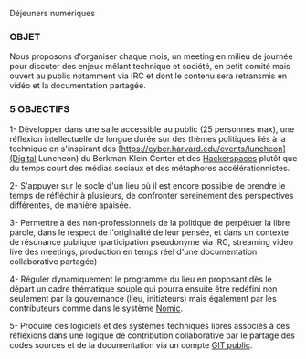 Déjeuners numériques

### OBJET

Nous proposons d'organiser chaque mois, un meeting en milieu de journée pour discuter des enjeux mêlant technique et société, en petit comité mais ouvert au public notamment via IRC et dont le contenu sera retransmis en vidéo et la documentation partagée.

### 5 OBJECTIFS

1- Développer dans une salle accessible au public (25 personnes max), une réflexion intellectuelle de longue durée sur des thèmes politiques liés à la technique en s'inspirant des [https://cyber.harvard.edu/events/luncheon](Digital Luncheon) du Berkman Klein Center et des [Hackerspaces](https://wiki.hackerspaces.org/Hackerspaces) plutôt que du temps court des médias sociaux et des métaphores accélérationnistes.

2- S'appuyer sur le socle d'un lieu où il est encore possible de prendre le temps de réfléchir à plusieurs, de confronter sereinement des perspectives différentes, de manière apaisée.

3- Permettre à des non-professionnels de la politique de perpétuer la libre parole, dans le respect de l'originalité de leur pensée, et dans un contexte de résonance publique (participation pseudonyme via IRC, streaming video live des meetings, production en temps réel d'une documentation collaborative partagée)

4- Réguler dynamiquement le programme du lieu en proposant dès le départ un cadre thématique souple qui pourra ensuite être redéfini non seulement par la gouvernance (lieu, initiateurs) mais également par les contributeurs comme dans le système [Nomic](http://fr.wikipedia.org/wiki/Nomic).

5- Produire des logiciels et des systèmes techniques libres associés à ces réflexions dans une logique de contribution collaborative par le partage des codes sources et de la documentation via un compte [GIT public](https://dejnum.github.io/).